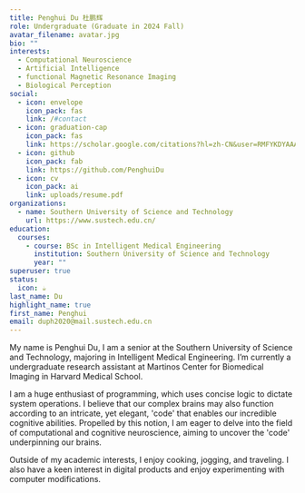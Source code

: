 ```yaml
---
title: Penghui Du 杜鹏辉
role: Undergraduate (Graduate in 2024 Fall)
avatar_filename: avatar.jpg
bio: ""
interests:
  - Computational Neuroscience
  - Artificial Intelligence
  - functional Magnetic Resonance Imaging
  - Biological Perception
social:
  - icon: envelope
    icon_pack: fas
    link: /#contact
  - icon: graduation-cap
    icon_pack: fas
    link: https://scholar.google.com/citations?hl=zh-CN&user=RMFYKDYAAAAJ
  - icon: github
    icon_pack: fab
    link: https://github.com/PenghuiDu
  - icon: cv
    icon_pack: ai
    link: uploads/resume.pdf
organizations:
  - name: Southern University of Science and Technology
    url: https://www.sustech.edu.cn/
education:
  courses:
    - course: BSc in Intelligent Medical Engineering
      institution: Southern University of Science and Technology
      year: ""
superuser: true
status:
  icon: ☕️
last_name: Du
highlight_name: true
first_name: Penghui
email: duph2020@mail.sustech.edu.cn
---
```

My name is Penghui Du, I am a senior at the Southern University of Science and Technology, majoring in Intelligent Medical Engineering. I’m currently a undergraduate research assistant at Martinos Center for Biomedical Imaging in Harvard Medical School. 

I am a huge enthusiast of programming, which uses concise logic to dictate system operations. I believe that our complex brains may also function according to an intricate, yet elegant, 'code' that enables our incredible cognitive abilities. Propelled by this notion, I am eager to delve into the field of computational and cognitive neuroscience, aiming to uncover the 'code' underpinning our brains.

Outside of my academic interests, I enjoy cooking, jogging, and traveling. I also have a keen interest in digital products and enjoy experimenting with computer modifications.